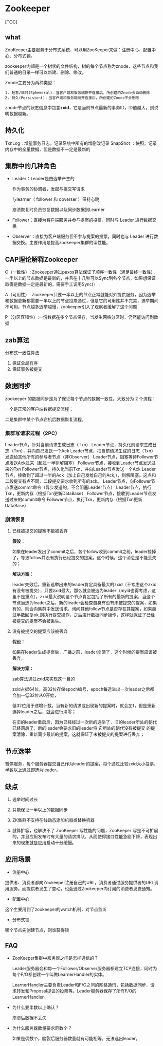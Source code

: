 # Zookeeper

[TOC]

## what

ZooKeeper主要服务于分布式系统，可以用ZooKeeper来做：注册中心、配置中心、分布式锁。

zookeeper内部是一个树状的文件结构，树的每个节点称为znode，这些节点和我们普通的目录一样可以新建、删除、修改。

Znode主要分为两种类型：

    1. 短暂/临时(Ephemeral)：当客户端和服务端断开连接后，所创建的Znode会自动删除
    2. 持久(Persistent)：当客户端和服务端断开连接后，所创建的Znode不会删除

znode节点的状态信息中包含**zxid**，它是当前节点最新的事务ID，ID值越大，则说明数据越新。

## 持久化

TxnLog：增量事务日志，记录系统中所有的增删改记录
SnapShot ：快照，记录内存中的全量数据，但是数据不一定是最新的


## 集群中的几种角色

- Leader：Leader是由选举产生的

  作为事务的协调者，发起与提交写请求

  与learner（ follower 和 obverser ）保持心跳

  崩溃恢复时负责恢复数据以及同步数据到Learner

- Follower：直接为客户端服务并参与提案的投票，同时与 Leader 进行数据交换

- Observer：直接为客户端服务但不参与提案的投票，同时也与 Leader 进行数据交换。主要作用是提高zookeeper集群的读性能。


## CAP理论解释Zookeeper

C（一致性）: Zookeeper通过paxos算法保证了顺序一致性（满足最终一致性），一半以上的节点数据是最新的，并且在十几秒可以Sync到各个节点，如果想保证取得是数据一定是最新的，需要手工调用Sync()

A（可用性）: Zookeeper只要一半以上的节点正常就能对外提供服务，因为选举和数据更新都需要一半以上的节点投票通过，但是它的可用性并不完美，选举期间不可用，节点越多选举越慢，zookeeper引入了观察者缓解了这个问题

P（分区容错性）:一份数据在多个节点保存，当发生网络分区时，仍然能访问到数据



## zab算法

分布式一致性算法

1. 保证全局有序
2. 保证事务被提交


## 数据同步

zookeeper 的数据同步是为了保证每个节点的数据一致性，大致分为 2 个流程：

一个是正常的客户端数据提交流程；

二是集群中某个节点宕机后数据恢复流程。

### 集群写请求过程（2PC）

Leader节点，针对当前请求生成日志（Txn）
Leader节点，持久化前请求生成日志（Txn），并向自己发送一个Ack
Leader节点，把当前请求生成的日志（Txn）发送给其他所有的参与者节点（非Observer）
Leader节点，阻塞等待Follower节点发送Ack过来（超过一半则解阻塞）
Follower节点，接收到Leader节点发送过来的Txn
Follower节点，持久化当前Txn，并向Leader节点发送一个Ack
Leader节点，接收到了超过一半的Ack（加上自己发给自己的Ack,），则解阻塞。这点和二段提交有点不同，二段提交要求收到所有的ack。
Leader节点，向Follower节点发送commit命令（异步发送的，不会阻塞Leader节点）
Leader节点，执行Txn，更新内存（根据Txn更新DataBase）
Follower节点，接收到Leader节点发送过来的commit命令
Follower节点，执行Txn，更新内存（根据Txn更新DataBase）

### 崩溃恢复

1. 已经被提交的提案不能被丢弃

    **假设：**

    如果在leader发出了commit之后，各个follow收到commit之前，leader挂掉了，导致follow并没有执行已经提交的提案。这个时候，这个消息是不能丢失的；

    **解决方案：**

     leader失效后，重新选举出来的leader肯定具备最大的zxid（不考虑这个zxid有没有被提交），只要zxid最大，那么就会被选为leader（myid也得考虑，这里不是重点），zxid最大说明这个节点肯定包括了所有的最新的提案，当这个节点当选为leader之后，新的leader会检查自身有没有未被提交的提案，如果有的，则会向集群中发送请求，询问其他follow节点是否存在其提案，如果超过半数回复ok,则执行提交操作，之后进行数据同步操作，这样就保证了已经被提交的提案不会被丢失。

2. 没有被提交的提案应该被丢弃

    **假设：**

    如果在leader生成提案后，广播之前，leader崩溃了，这个时候的提案应该被丢弃。

    **解决方案：**

    zab算法通过zxid来实现这一目的

    zxid占据64位，高32位存储epoch编号，epoch每选举出一次leader之后都会加一低32位从0开始，

    低32位用于递增计数，当有新的请求或出现新的提案时，就会加1，但是重新选择leader之后，就会进行清零； 

    在旧的leader重启后，因为已经经过一次新的选举了，旧的leader所处的朝代已经落后了，新的leader会要求旧的leader将 它所处的朝代没有被提交 的提案清除，重新同步最新的提案，这就保证了未被提交的提案进行丢弃；


## 节点选举

暂停服务，每个服务器提交自己作为leader的提案，每个通过比较zxid大小投票，半数以上通过即选为leader。


## 缺点

1. 选举时间过长

2. 只能保证一半以上的数据同步

3. ZK集群不支持在线动态添加机器或替换机器

4. 就算扩容，也解决不了 ZooKeeper 写性能的问题，ZooKeeper 写是不可扩展的，并且应用发布时有大量的请求排队，从而使得接口性能急剧下降，表现出来的现象就是应用启动十分缓慢。


## 应用场景

- 注册中心

提供者、消费者都向Zookeeper注册自己的URL，消费者通过服务提供者的URL调用服务。而提供者发生了变动，也会通过Zookeeper向订阅的消费者发送通知。

- 配置中心

这个主要用到了zookeeper的watch机制，对节点监听

- 分布式锁

哪个节点先创建节点，则谁获得锁

## FAQ

- ZooKeeper集群中服务器之间是怎样通信的？

  Leader服务器会和每一个Follower/Observer服务器都建立TCP连接，同时为每个F/O都创建一个叫做LearnerHandler的实体。

  LearnerHandler主要负责Leader和F/O之间的网络通讯，包括数据同步，请求转发和Proposal提议的投票等。Leader服务器保存了所有F/O的LearnerHandler。

- 为什么要半数以上确认？

  崩溃后数据不丢失

- 为什么服务器数量要求奇数个？

  如果是偶数个，脑裂后服务器数量就有可能相等，无法选出leader。